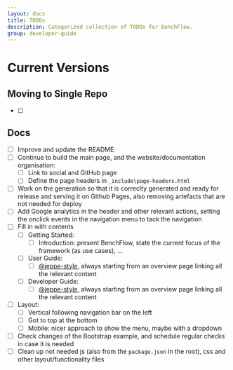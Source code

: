 ```yaml
---
layout: docs
title: TODOs
description: Categorized collection of TODOs for BenchFlow.
group: developer-guide
---
```


# Current Versions


## Moving to Single Repo

- [ ] 

## Docs

- [ ] Improve and update the README
- [ ] Continue to build the main page, and the website/documentation organisation:
    - [ ] Link to social and GitHub page
    - [ ] Define the page headers in `_include\page-headers.html`
- [ ] Work on the generation so that it is correclty generated and ready for release and serving it on Github Pages, also removing artefacts that are not needed for deploy
- [ ] Add Google analytics in the header and other relevant actions, setting the onclick events in the navigation menu to tack the navigation
- [ ] Fill in with contents
    - [ ] Getting Started:
        - [ ] Introduction: present BenchFlow, state the current focus of the framework (as use cases), ...
    - [ ] User Guide:
        - [ ] [@jeppe-style](https://github.com/jeppe-style), always starting from an overview page linking all the relevant content
    - [ ] Developer Guide:
        - [ ] [@jeppe-style](https://github.com/jeppe-style), always starting from an overview page linking all the relevant content
- [ ] Layout:
    - [ ] Vertical following navigation bar on the left
    - [ ] Got to top at the bottom
    - [ ] Mobile: nicer approach to show the menu, maybe with a dropdown
- [ ] Check changes of the Bootstrap example, and schedule regular checks in case it is needed
- [ ] Clean up not needed js (also from the `package.json` in the root), css and other layout/functionality files